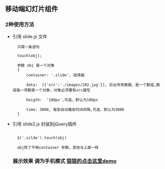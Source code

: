 ## 移动端幻灯片组件

### 2种使用方法
* 引用 slide.js 文件
  ```
  	只需一条语句

	touch(obj);

	参数 obj 是一个对象
	{
		container: '.slide', 选择器

		data:  [{'src':'./images/202.jpg'}], 后台传来数据，是一个数组,数组每一项都是一个对象，对象必须要有src属性

		heigth:  '180px',可选，默认为180px

		time: 3000, 每张自动播发时间间隔,可选，默认为3000
	}
  ```
* 引用 slide2.js 封装到jQuery插件
  ```

  	$('.silde').touch(obj)

  	obj除了不用container 参数，其他与上面一样

  ```

  ### 展示效果 调为手机模式 <a href="https://newyoung21.github.io/slide/">狠狠的点击这里demo</a>